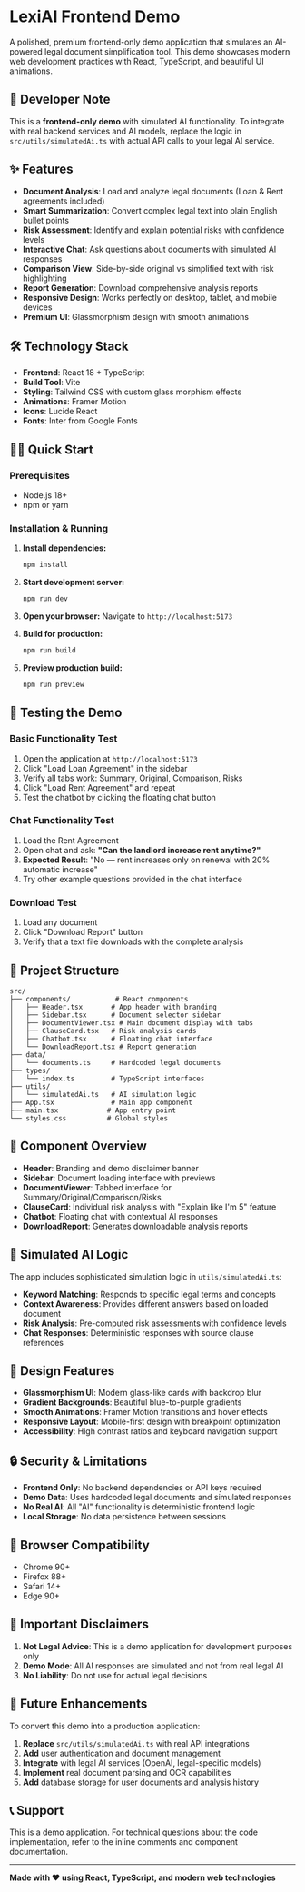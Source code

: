 # LexiAI Frontend Demo

A polished, premium frontend-only demo application that simulates an AI-powered legal document simplification tool. This demo showcases modern web development practices with React, TypeScript, and beautiful UI animations.

## 🚀 Developer Note

This is a **frontend-only demo** with simulated AI functionality. To integrate with real backend services and AI models, replace the logic in `src/utils/simulatedAi.ts` with actual API calls to your legal AI service.

## ✨ Features

- **Document Analysis**: Load and analyze legal documents (Loan & Rent agreements included)
- **Smart Summarization**: Convert complex legal text into plain English bullet points
- **Risk Assessment**: Identify and explain potential risks with confidence levels
- **Interactive Chat**: Ask questions about documents with simulated AI responses
- **Comparison View**: Side-by-side original vs simplified text with risk highlighting
- **Report Generation**: Download comprehensive analysis reports
- **Responsive Design**: Works perfectly on desktop, tablet, and mobile devices
- **Premium UI**: Glassmorphism design with smooth animations

## 🛠️ Technology Stack

- **Frontend**: React 18 + TypeScript
- **Build Tool**: Vite
- **Styling**: Tailwind CSS with custom glass morphism effects
- **Animations**: Framer Motion
- **Icons**: Lucide React
- **Fonts**: Inter from Google Fonts

## 🏃‍♂️ Quick Start

### Prerequisites
- Node.js 18+ 
- npm or yarn

### Installation & Running

1. **Install dependencies:**
   ```bash
   npm install
   ```

2. **Start development server:**
   ```bash
   npm run dev
   ```

3. **Open your browser:**
   Navigate to `http://localhost:5173`

4. **Build for production:**
   ```bash
   npm run build
   ```

5. **Preview production build:**
   ```bash
   npm run preview
   ```

## 🧪 Testing the Demo

### Basic Functionality Test
1. Open the application at `http://localhost:5173`
2. Click "Load Loan Agreement" in the sidebar
3. Verify all tabs work: Summary, Original, Comparison, Risks
4. Click "Load Rent Agreement" and repeat
5. Test the chatbot by clicking the floating chat button

### Chat Functionality Test
1. Load the Rent Agreement
2. Open chat and ask: **"Can the landlord increase rent anytime?"**
3. **Expected Result**: "No — rent increases only on renewal with 20% automatic increase"
4. Try other example questions provided in the chat interface

### Download Test
1. Load any document
2. Click "Download Report" button
3. Verify that a text file downloads with the complete analysis

## 📁 Project Structure

```
src/
├── components/           # React components
│   ├── Header.tsx       # App header with branding
│   ├── Sidebar.tsx      # Document selector sidebar
│   ├── DocumentViewer.tsx # Main document display with tabs
│   ├── ClauseCard.tsx   # Risk analysis cards
│   ├── Chatbot.tsx      # Floating chat interface
│   └── DownloadReport.tsx # Report generation
├── data/
│   └── documents.ts     # Hardcoded legal documents
├── types/
│   └── index.ts         # TypeScript interfaces
├── utils/
│   └── simulatedAi.ts   # AI simulation logic
├── App.tsx              # Main app component
├── main.tsx            # App entry point
└── styles.css          # Global styles
```

## 🎯 Component Overview

- **Header**: Branding and demo disclaimer banner
- **Sidebar**: Document loading interface with previews
- **DocumentViewer**: Tabbed interface for Summary/Original/Comparison/Risks
- **ClauseCard**: Individual risk analysis with "Explain like I'm 5" feature
- **Chatbot**: Floating chat with contextual AI responses
- **DownloadReport**: Generates downloadable analysis reports

## 🤖 Simulated AI Logic

The app includes sophisticated simulation logic in `utils/simulatedAi.ts`:

- **Keyword Matching**: Responds to specific legal terms and concepts
- **Context Awareness**: Provides different answers based on loaded document
- **Risk Analysis**: Pre-computed risk assessments with confidence levels
- **Chat Responses**: Deterministic responses with source clause references

## 🎨 Design Features

- **Glassmorphism UI**: Modern glass-like cards with backdrop blur
- **Gradient Backgrounds**: Beautiful blue-to-purple gradients
- **Smooth Animations**: Framer Motion transitions and hover effects
- **Responsive Layout**: Mobile-first design with breakpoint optimization
- **Accessibility**: High contrast ratios and keyboard navigation support

## 🔒 Security & Limitations

- **Frontend Only**: No backend dependencies or API keys required
- **Demo Data**: Uses hardcoded legal documents and simulated responses
- **No Real AI**: All "AI" functionality is deterministic frontend logic
- **Local Storage**: No data persistence between sessions

## 📱 Browser Compatibility

- Chrome 90+
- Firefox 88+
- Safari 14+
- Edge 90+

## 🚨 Important Disclaimers

1. **Not Legal Advice**: This is a demo application for development purposes only
2. **Demo Mode**: All AI responses are simulated and not from real legal AI
3. **No Liability**: Do not use for actual legal decisions

## 🔮 Future Enhancements

To convert this demo into a production application:

1. **Replace** `src/utils/simulatedAi.ts` with real API integrations
2. **Add** user authentication and document management
3. **Integrate** with legal AI services (OpenAI, legal-specific models)
4. **Implement** real document parsing and OCR capabilities
5. **Add** database storage for user documents and analysis history

## 📞 Support

This is a demo application. For technical questions about the code implementation, refer to the inline comments and component documentation.

---

**Made with ❤️ using React, TypeScript, and modern web technologies**